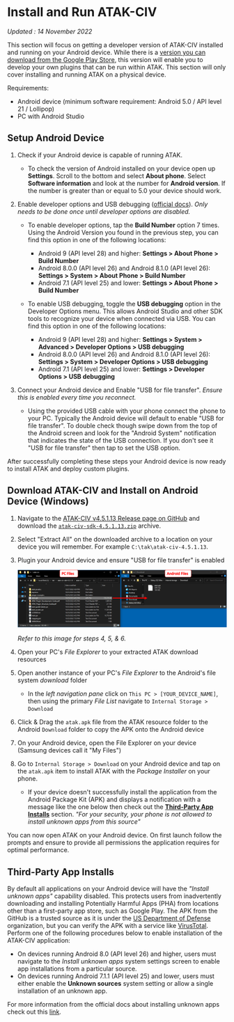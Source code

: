 # Install and Run ATAK-CIV

*Updated : 14 November 2022*

This section will focus on getting a developer version of ATAK-CIV installed and running on your Android device. While there is a [version you can download from the Google Play Store](https://play.google.com/store/apps/details?id=com.atakmap.app.civ&hl=en_US&gl=US), this version will enable you to develop your own plugins that can be run within ATAK. This section will only cover installing and running ATAK on a physical device.

Requirements:

- Android device (minimum software requirement: Android 5.0 / API level 21 / Lollipop)
- PC with Android Studio

## Setup Android Device

1. Check if your Android device is capable of running ATAK. 
   
   - To check the version of Android installed on your device open up **Settings**. Scroll to the bottom and select **About phone**. Select **Software information** and look at the number for **Android version**. If the number is greater than or equal to 5.0 your device should work.
2. Enable developer options and USB debugging ([official docs](https://developer.android.com/studio/debug/dev-options#enable)). *Only needs to be done once until developer options are disabled.*
   
   - To enable developer options, tap the **Build Number** option 7 times. Using the Android Version you found in the previous step, you can find this option in one of the following locations:
     - Android 9 (API level 28) and higher: **Settings > About Phone > Build Number**
     - Android 8.0.0 (API level 26) and Android 8.1.0 (API level 26): **Settings > System > About Phone > Build Number**
     - Android 7.1 (API level 25) and lower: **Settings > About Phone > Build Number**
   
   - To enable USB debugging, toggle the **USB debugging** option in the Developer Options menu. This allows Android Studio and other SDK tools to recognize your device when connected via USB. You can find this option in one of the following locations:
     - Android 9 (API level 28) and higher: **Settings > System > Advanced > Developer Options > USB debugging**
     - Android 8.0.0 (API level 26) and Android 8.1.0 (API level 26): **Settings > System > Developer Options > USB debugging**
     - Android 7.1 (API level 25) and lower: **Settings > Developer Options > USB debugging**
   
4. Connect your Android device and Enable "USB for file transfer". *Ensure this is enabled every time you reconnect.*

   - Using the provided USB cable with your phone connect the phone to your PC. Typically the Android device will default to enable "USB for file transfer". To double check though swipe down from the top of the Android screen and look for the "Android System" notification that indicates the state of the USB connection. If you don't see it "USB for file transfer" then tap to set the USB option.

After successfully completing these steps your Android device is now ready to install ATAK and deploy custom plugins.

## Download ATAK-CIV and Install on Android Device (Windows)

1. Navigate to the [ATAK-CIV v4.5.1.13 Release page on GitHub](https://github.com/deptofdefense/AndroidTacticalAssaultKit-CIV/releases/tag/4.5.1.13) and download the [`atak-civ-sdk-4.5.1.13.zip`](https://github.com/deptofdefense/AndroidTacticalAssaultKit-CIV/releases/download/4.5.1.13/atak-civ-sdk-4.5.1.13.zip) archive.

2. Select "Extract All" on the downloaded archive to a location on your device you will remember. 
   For example `C:\tak\atak-civ-4.5.1.13`.

3. Plugin your Android device and ensure "USB for file transfer" is enabled

   

   ![Windows File Explorer load ATAK APK onto Android](../img/windows_atak_apk_download.png)

   *Refer to this image for steps 4, 5, & 6.*

   

4. Open your PC's *File Explorer* to your extracted ATAK download resources

5. Open another instance of your PC's *File Explorer* to the Android's file system *download*  folder

   - In the *left navigation pane* click on `This PC > [YOUR_DEVICE_NAME]`, then using the primary *File List* navigate to `Internal Storage > Download`

6. Click & Drag the `atak.apk` file from the ATAK resource folder to the Android `Download` folder to copy the APK onto the Android device

7. On your Android device, open the File Explorer on your device (Samsung devices call it "My Files")

8. Go to `Internal Storage > Download` on your Android device and tap on the `atak.apk` item to install ATAK with the *Package Installer* on your phone.

   - If your device doesn't successfully install the application from the Android Package Kit (APK) and displays a notification with a message like the one below then check out the **[Third-Party App Installs](#Third-Party-App-Installs)** section.
     *"For your security, your phone is not allowed to install unknown apps from this source"* 

You can now open ATAK on your Android device. On first launch follow the prompts and ensure to provide all permissions the application requires for optimal performance.

## Third-Party App Installs

By default all applications on your Android device will have the *"Install unknown apps"* capability disabled. This protects users from inadvertently downloading and installing Potentially Harmful Apps (PHA) from locations other than a first-party app store, such as Google Play. The APK from the GitHub is a trusted source as it is under the [US Department of Defense](https://github.com/deptofdefense) organization, but you can verify the APK with a service like [VirusTotal](https://www.virustotal.com/gui/home/upload). Perform one of the following procedures below to enable installation of the ATAK-CIV application:

- On devices running Android 8.0 (API level 26) and higher, users must navigate to the *Install unknown apps* system settings screen to enable app installations from a particular source.
- On devices running Android 7.1.1 (API level 25) and lower, users must either enable the **Unknown sources** system setting or allow a single installation of an unknown app.

For more information from the official docs about installing unknown apps check out this [link](https://developer.android.com/studio/publish#publishing-unknown).
